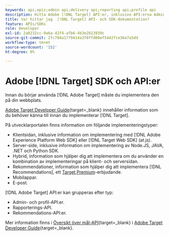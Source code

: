 ```yaml
---
keywords: api;apis;admin api;delivery api;reporting api;profile api
description: Hitta Adobe [!DNL Target] API:er, inklusive API:erna Admin, Delivery, Reporting och Profile.
title: Var hittar jag  [!DNL Target] API- och SDK-dokumentation?
feature: APIs/SDKs
role: Developer
exl-id: 2a0232cc-9a6a-42f4-afb6-4b3e2b13939c
source-git-commit: 2fc704a1779414a370ffd00ef5442fce36e7a5dd
workflow-type: tm+mt
source-wordcount: '152'
ht-degree: 0%

---
```


# Adobe [!DNL Target] SDK och API:er

Innan du börjar använda [!DNL Adobe Target] måste du implementera den på din webbplats.

[Adobe Target Developer Guide](https://experienceleague.adobe.com/docs/target-dev/developer/overview.html?lang=sv-SE){target=_blank} innehåller information som du behöver känna till innan du implementerar [!DNL Target].

På utvecklarportalen finns information om följande implementeringstyper:

* Klientsidan, inklusive information om implementering med [!DNL Adobe Experience Platform Web SDK] eller [!DNL Target Web SDK] (at.js).
* Server-side, inklusive information om implementering av Node.JS, JAVA, .NET och Python SDK.
* Hybrid, information som hjälper dig att implementera om du använder en kombination av implementeringar på klient- och serversidan.
* Rekommendationer, information som hjälper dig att implementera [!DNL Recommendations], ett [Target Premium](/help/main/c-intro/intro.md#premium)-erbjudande.
* Mobilappar.
* E-post.

[!DNL Adobe Target] API:er kan grupperas efter typ:

* Admin- och profil-API:er.
* Rapporterings-API.
* Rekommendations-API:er.

Mer information finns i [Översikt över mål-API](https://experienceleague.adobe.com/docs/target-dev/developer/implementation/before-implement/considerations-before-you-implement-target.html?lang=sv-SE){target=_blank} i [Adobe Target Developer Guide](https://experienceleague.adobe.com/docs/target-dev/developer/overview.html?lang=sv-SE){target=_blank}.

